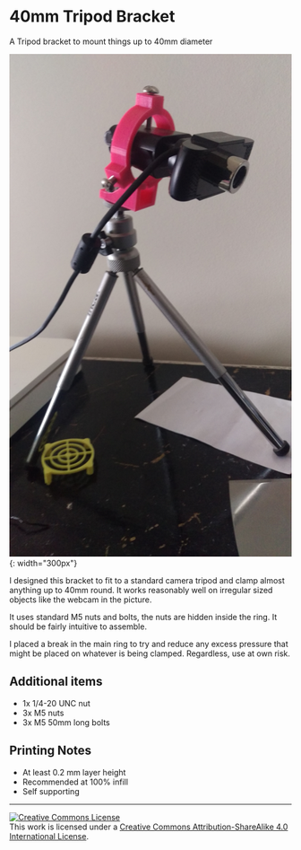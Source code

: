 # 40mm Tripod Bracket
A Tripod bracket to mount things up to 40mm diameter

![Image](https://raw.githubusercontent.com/Nimalan-Nandapalan/40mm-Tripod-Bracket/master/IMAG0109.jpg){: width="300px"}

I designed this bracket to fit to a standard camera tripod and clamp almost anything up to 40mm round. It works reasonably well on irregular sized objects like the webcam in the picture. 

It uses standard M5 nuts and bolts, the nuts are hidden inside the ring. It should be fairly intuitive to assemble.

I placed a break in the main ring to try and reduce any excess pressure that might be placed on whatever is being clamped. Regardless, use at own risk.

## Additional items
* 1x 1/4-20 UNC nut
* 3x M5 nuts
* 3x M5 50mm long bolts 

## Printing Notes
* At least 0.2 mm layer height
* Recommended at 100% infill
* Self supporting

---

<a rel="license" href="http://creativecommons.org/licenses/by-sa/4.0/">
	<img alt="Creative Commons License" style="border-width:0" src="https://i.creativecommons.org/l/by-sa/4.0/88x31.png" />
</a>
<br />
This work is licensed under a <a rel="license" href="http://creativecommons.org/licenses/by-sa/4.0/">Creative Commons Attribution-ShareAlike 4.0 International License</a>.